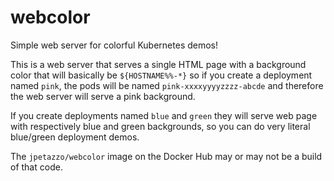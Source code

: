 # webcolor

Simple web server for colorful Kubernetes demos!

This is a web server that serves a single HTML page with
a background color that will basically be `${HOSTNAME%%-*}`
so if you create a deployment named `pink`, the pods
will be named `pink-xxxxyyyyzzzz-abcde` and therefore
the web server will serve a pink background.

If you create deployments named `blue` and `green`
they will serve web page with respectively
blue and green backgrounds, so you can do very
literal blue/green deployment demos.

The `jpetazzo/webcolor` image on the Docker Hub
may or may not be a build of that code.
